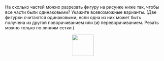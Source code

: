 На сколько частей можно разрезать фигуру на рисунке ниже так, чтобы все части были одинаковыми? Укажите всевозможные варианты. (Две фигурки считаются одинаковыми, если одна из них может быть получена из другой поворачиванием или (и) переворачиванием. Резать можно только по линиям сетки.)
<p align="center"><img src="https://matol.nomomon.repl.co/http:&&matol.kz&images&18&gzho2018-620-1.png" height="70"></p>